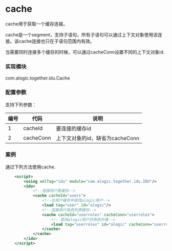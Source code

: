 cache
=====
cache用于获取一个缓存连接。

cache是一个segment，支持子语句，所有子语句可以通过上下文对象使用该连接。该cache连接也只在子语句范围内有效。

当需要同时连接多个缓存的时候，可以通过cacheConn设置不同的上下文对象id.

### 实现模块

com.alogic.together.idu.Cache

### 配置参数

支持下列参数：

| 编号 | 代码 | 说明 |
| ---- | ---- | ---- |
| 1 | cacheId | 要连接的缓存id |
| 2 | cacheConn | 上下文对象的id，缺省为cacheConn |

### 案例

通过下列方法使用cache.

```xml
	<script>
		<using xmlTag="idu" module="com.alogic.together.idu.IDU"/>
		<idu>
			<!--连接用户表缓存-->
			<cache cacheId="users">
				<!--在用户缓存中查找alogic用户-->
				<load tag="user" id="alogic"/>
				<!--连接用户角色列表缓存-->
				<cache cacheId="userroles" cacheConn="userroles">
					<!--查找alogic用户的角色列表-->
					<load tag="userroles" id="alogic" cacheConn="userroles"/>
				</cache>
			</cache>
		</idu>
	</script>
```


